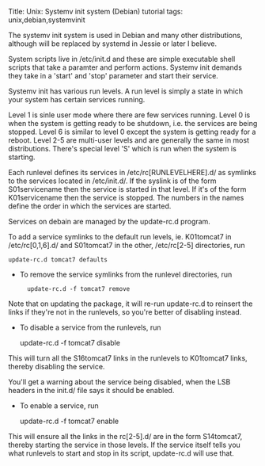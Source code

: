 Title: Unix: Systemv init system (Debian) tutorial
tags: unix,debian,systemvinit

The systemv init system is used in Debian and many other distributions, although will be replaced by systemd in Jessie or later I believe.

System scripts live in /etc/init.d and these are simple executable shell scripts that take a paramter and perform actions. Systemv init demands they take in a 'start' and 'stop' parameter and start their service.

Systemv init has various run levels. A run level is simply a state in which your system has certain services running. 

Level 1 is sinle user mode where there are few services running. Level 0 is when the system is getting ready to be shutdown, i.e. the services are being stopped. Level 6 is similar to level 0 except the system is getting ready for a reboot. Level 2-5 are multi-user levels and are generally the same in most distributions. There's special level 'S' which is run when the system is starting.

Each runlevel defines its services in /etc/rc[RUNLEVELHERE].d/ as symlinks to the services located in /etc/init.d/. If the syslink is of the form S01servicename then the service is started in that level. If it's of the form K01servicename then the service is stopped. The numbers in the names define the order in which the services are started.

Services on debain are managed by the update-rc.d program.

To add a service symlinks to the default run levels, ie. K01tomcat7 in /etc/rc[0,1,6].d/ and S01tomcat7 in the other, /etc/rc[2-5] directories, run

	update-rc.d tomcat7 defaults

* To remove the service symlinks from the runlevel directories, run

		update-rc.d -f tomcat7 remove

Note that on updating the package, it will re-run update-rc.d to reinsert the links if they're not in the runlevels, so you're better of disabling instead.

* To disable a service from the runlevels, run

	update-rc.d -f tomcat7 disable

This will turn all the S16tomcat7 links in the runlevels to K01tomcat7 links, thereby disabling the service.

You'll get a warning about the service being disabled, when the LSB headers in the init.d/ file says it should be enabled.

* To enable a service, run

	update-rc.d -f tomcat7 enable

This will ensure all the links in the rc[2-5].d/ are in the form S14tomcat7, thereby starting the service in those levels. If the service itself tells you what runlevels to start and stop in its script, update-rc.d will use that.

